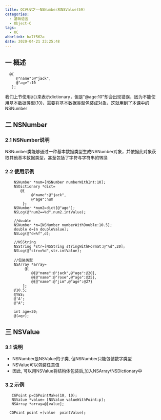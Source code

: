 ```yaml
---
title: OC开发之——NSNumber和NSValue(59)
categories:
  - 基础语言
  - Object-C
tags:
  - OC
abbrlink: ba7f562a
date: 2020-04-21 23:25:48
---
```

## 一 概述

```
  @{
     @"name":@"jack",
     @"age":10
   };
```

我们上节使用`@{}`来表示dictionary，但是"@age:10"却会出现错误，因为不能使用基本数据类型(10)，需要将基本数据类型包装成对象，这就用到了本课中的NSNumber

<!--more-->

## 二 NSNumber

### 2.1 NSNumber说明

NSNumber类能够通过一种基本数据类型生成NSNumber对象，并依据此对象获取其他基本数据类型，甚至包括了字符与字符串的转换

### 2.2 使用示例

```
    NSNumber *num=[NSNumber numberWithInt:10];
    NSDictionary *dict= 
       @{
            @"name":@"jack",
            @"age":num
        };
    NSNumber *num2=dict[@"age"];
    NSLog(@"num2==%d",num2.intValue);
        
    //double
    NSNumber *n=[NSNumber numberWithDouble:10.5];
    double d=[n doubleValue];
    NSLog(@"d=%f",d);
        
    //NSString
    NSString *str=[NSString stringWithFormat:@"%d",20];
    NSLog(@"str==%d",str.intValue);
        
    //包装类型
    NSArray *array=
    	 @[
            @{@"name":@"jack",@"age":@20},
            @{@"name":@"rose",@"age":@25},
            @{@"name":@"jim",@"age":@27}
        ];
    @10.5;
    @YES;
    @'A';
    @"A";
        
    int age=20;
    @(age);
```

## 三 NSValue

### 3.1 说明

* NSNumber是NSValue的子类, 但NSNumber只能包装数字类型
* NSValue可以包装任意值
* 因此, 可以用NSValue将结构体包装后,加入NSArray\NSDictionary中

### 3.2 示例

```
   CGPoint p=CGPointMake(10, 10);
   NSValue *value= [NSValue valueWithPoint:p];
   NSArray *array=@[value];
        
  CGPoint point =[value  pointValue];
```
